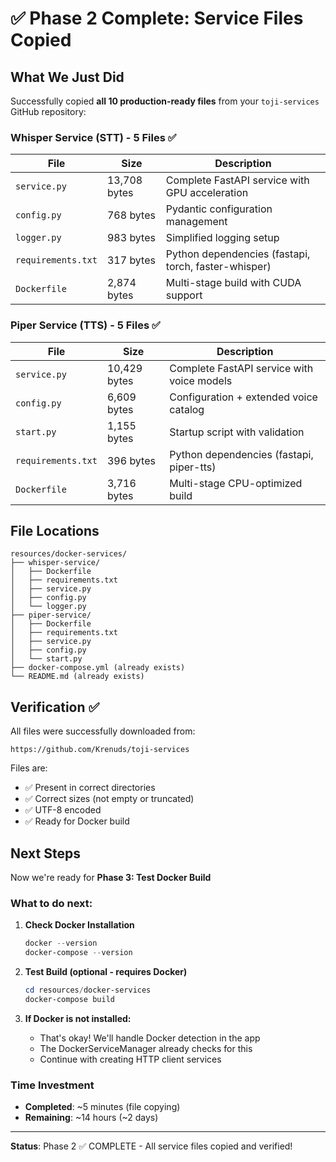 # ✅ Phase 2 Complete: Service Files Copied

## What We Just Did

Successfully copied **all 10 production-ready files** from your `toji-services` GitHub repository:

### Whisper Service (STT) - 5 Files ✅

| File | Size | Description |
|------|------|-------------|
| `service.py` | 13,708 bytes | Complete FastAPI service with GPU acceleration |
| `config.py` | 768 bytes | Pydantic configuration management |
| `logger.py` | 983 bytes | Simplified logging setup |
| `requirements.txt` | 317 bytes | Python dependencies (fastapi, torch, faster-whisper) |
| `Dockerfile` | 2,874 bytes | Multi-stage build with CUDA support |

### Piper Service (TTS) - 5 Files ✅

| File | Size | Description |
|------|------|-------------|
| `service.py` | 10,429 bytes | Complete FastAPI service with voice models |
| `config.py` | 6,609 bytes | Configuration + extended voice catalog |
| `start.py` | 1,155 bytes | Startup script with validation |
| `requirements.txt` | 396 bytes | Python dependencies (fastapi, piper-tts) |
| `Dockerfile` | 3,716 bytes | Multi-stage CPU-optimized build |

## File Locations

```
resources/docker-services/
├── whisper-service/
│   ├── Dockerfile
│   ├── requirements.txt
│   ├── service.py
│   ├── config.py
│   └── logger.py
├── piper-service/
│   ├── Dockerfile
│   ├── requirements.txt
│   ├── service.py
│   ├── config.py
│   └── start.py
├── docker-compose.yml (already exists)
└── README.md (already exists)
```

## Verification ✅

All files were successfully downloaded from:
```
https://github.com/Krenuds/toji-services
```

Files are:
- ✅ Present in correct directories
- ✅ Correct sizes (not empty or truncated)
- ✅ UTF-8 encoded
- ✅ Ready for Docker build

## Next Steps

Now we're ready for **Phase 3: Test Docker Build**

### What to do next:

1. **Check Docker Installation**
   ```powershell
   docker --version
   docker-compose --version
   ```

2. **Test Build (optional - requires Docker)**
   ```powershell
   cd resources/docker-services
   docker-compose build
   ```

3. **If Docker is not installed:**
   - That's okay! We'll handle Docker detection in the app
   - The DockerServiceManager already checks for this
   - Continue with creating HTTP client services

### Time Investment

- **Completed**: ~5 minutes (file copying)
- **Remaining**: ~14 hours (~2 days)

---

**Status**: Phase 2 ✅ COMPLETE - All service files copied and verified!
